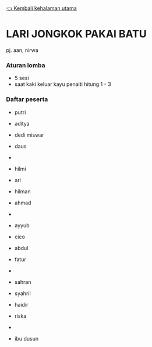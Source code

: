 [👈 Kembali kehalaman utama](/readme.md)

# LARI JONGKOK PAKAI BATU

pj. aan, nirwa

### Aturan lomba
- 5 sesi
- saat kaki keluar kayu penalti hitung 1 - 3

### Daftar peserta
- putri
- aditya
- dedi miswar
- daus

- 
- hilmi
- ari
- hilman
- ahmad

- 
- ayyub
- cico
- abdul
- fatur

- 
- sahran
- syahril
- haidir
- riska

- 
- ibu dusun
